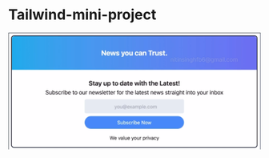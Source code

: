 # Tailwind-mini-project

![Alt image](https://github.com/nitinsingh33/Tailwind-mini-project/blob/main/pc%20view.png)
